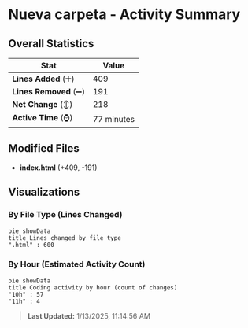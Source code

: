 # Nueva carpeta - Activity Summary 

## Overall Statistics

| Stat                   | Value                                                             |
| ---------------------- | ----------------------------------------------------------------- |
| **Lines Added** (➕)   | 409                                          |
| **Lines Removed** (➖) | 191                                        |
| **Net Change** (↕)    | 218                |
| **Active Time** (⌚)   | 77 minutes |


## Modified Files
- **index.html** (+409, -191)

## Visualizations

### By File Type (Lines Changed)

```mermaid
pie showData
title Lines changed by file type
".html" : 600
```

### By Hour (Estimated Activity Count)

```mermaid
pie showData
title Coding activity by hour (count of changes)
"10h" : 57
"11h" : 4
```


> **Last Updated:** 1/13/2025, 11:14:56 AM